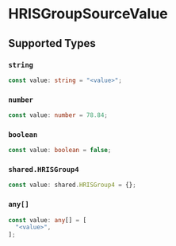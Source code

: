 # HRISGroupSourceValue


## Supported Types

### `string`

```typescript
const value: string = "<value>";
```

### `number`

```typescript
const value: number = 78.84;
```

### `boolean`

```typescript
const value: boolean = false;
```

### `shared.HRISGroup4`

```typescript
const value: shared.HRISGroup4 = {};
```

### `any[]`

```typescript
const value: any[] = [
  "<value>",
];
```

